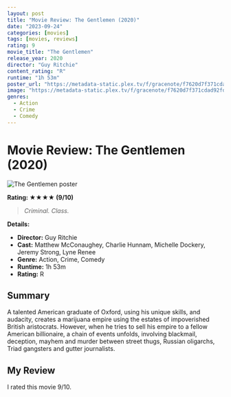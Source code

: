 ```yaml
---
layout: post
title: "Movie Review: The Gentlemen (2020)"
date: "2023-09-24"
categories: [movies]
tags: [movies, reviews]
rating: 9
movie_title: "The Gentlemen"
release_year: 2020
director: "Guy Ritchie"
content_rating: "R"
runtime: "1h 53m"
poster_url: "https://metadata-static.plex.tv/f/gracenote/f7620d7f371cdad92fd737191ab5f81c.jpg"
image: "https://metadata-static.plex.tv/f/gracenote/f7620d7f371cdad92fd737191ab5f81c.jpg"
genres: 
  - Action
  - Crime
  - Comedy
---
```


# Movie Review: The Gentlemen (2020)


<div class="movie-poster">
  <img src="https://metadata-static.plex.tv/f/gracenote/f7620d7f371cdad92fd737191ab5f81c.jpg" alt="The Gentlemen poster" />
</div>


**Rating: ★★★★ (9/10)**


> *Criminal. Class.*


**Details:**
- **Director:** Guy Ritchie
- **Cast:** Matthew McConaughey, Charlie Hunnam, Michelle Dockery, Jeremy Strong, Lyne Renee
- **Genre:** Action, Crime, Comedy
- **Runtime:** 1h 53m
- **Rating:** R

## Summary

A talented American graduate of Oxford, using his unique skills, and audacity, creates a marijuana empire using the estates of impoverished British aristocrats. However, when he tries to sell his empire to a fellow American billionaire, a chain of events unfolds, involving blackmail, deception, mayhem and murder between street thugs, Russian oligarchs, Triad gangsters and gutter journalists.

## My Review

I rated this movie 9/10.


